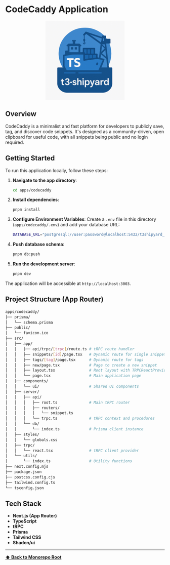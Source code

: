 # CodeCaddy Application

<p align="center">
  <img src="../../t3-shipyard-image.png" alt="t3-shipyard logo" width="250"/>
</p>

## Overview

CodeCaddy is a minimalist and fast platform for developers to publicly save, tag, and discover code snippets. It's designed as a community-driven, open clipboard for useful code, with all snippets being public and no login required.

## Getting Started

To run this application locally, follow these steps:

1. **Navigate to the app directory**:
   ```bash
   cd apps/codecaddy
   ```

2. **Install dependencies**:
   ```bash
   pnpm install
   ```

3. **Configure Environment Variables**: Create a `.env` file in this directory (`apps/codecaddy/.env`) and add your database URL:
   ```sh
   DATABASE_URL="postgresql://user:password@localhost:5432/t3shipyard_codecaddy"
   ```

4. **Push database schema**:
   ```bash
   pnpm db:push
   ```

5. **Run the development server**:
   ```bash
   pnpm dev
   ```

The application will be accessible at `http://localhost:3003`.

## Project Structure (App Router)

```sh
apps/codecaddy/
├── prisma/
│   └── schema.prisma
├── public/
│   └── favicon.ico
├── src/
│   ├── app/
│   │   ├── api/trpc/[trpc]/route.ts # tRPC route handler
│   │   ├── snippets/[id]/page.tsx   # Dynamic route for single snippets
│   │   ├── tags/[tag]/page.tsx      # Dynamic route for tags
│   │   ├── new/page.tsx             # Page to create a new snippet
│   │   ├── layout.tsx               # Root layout with TRPCReactProvider
│   │   └── page.tsx                 # Main application page
│   ├── components/
│   │   └── ui/                      # Shared UI components
│   ├── server/
│   │   ├── api/
│   │   │   ├── root.ts              # Main tRPC router
│   │   │   ├── routers/
│   │   │   │   └── snippet.ts
│   │   │   └── trpc.ts              # tRPC context and procedures
│   │   └── db/
│   │       └── index.ts             # Prisma client instance
│   ├── styles/
│   │   └── globals.css
│   ├── trpc/
│   │   └── react.tsx                # tRPC client provider
│   └── utils/
│       └── index.ts                 # Utility functions
├── next.config.mjs
├── package.json
├── postcss.config.cjs
├── tailwind.config.ts
└── tsconfig.json
```

## Tech Stack

- **Next.js (App Router)**
- **TypeScript**
- **tRPC**
- **Prisma**
- **Tailwind CSS**
- **Shadcn/ui**

---

**[⬆️ Back to Monorepo Root](https://github.com/dunamismax/t3-shipyard?tab=readme-ov-file#projects-overview)**